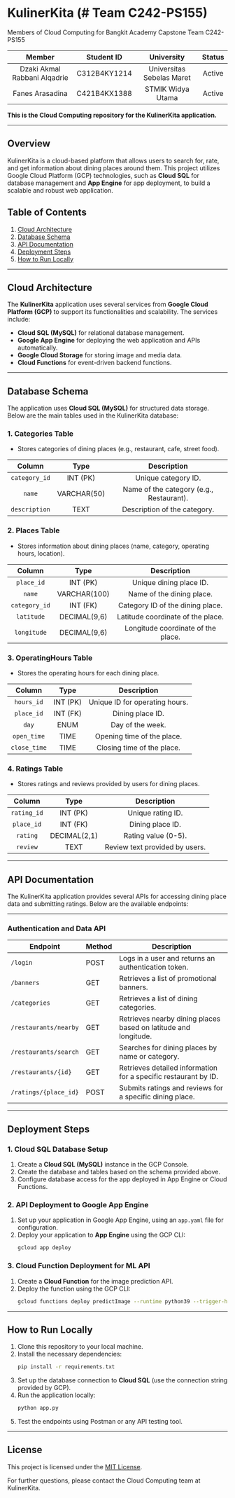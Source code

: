 # KulinerKita (# Team C242-PS155)  
Members of Cloud Computing for Bangkit Academy Capstone Team C242-PS155  

| Member                  | Student ID   | University                  | Status   |  
|:-----------------------:|:------------:|:---------------------------:|:--------:|  
| Dzaki Akmal Rabbani Alqadrie | C312B4KY1214 | Universitas Sebelas Maret  | Active   |  
| Fanes Arasadina          | C421B4KX1388 | STMIK Widya Utama           | Active   |  

**This is the Cloud Computing repository for the KulinerKita application.**  

---  

## **Overview**

KulinerKita is a cloud-based platform that allows users to search for, rate, and get information about dining places around them. This project utilizes Google Cloud Platform (GCP) technologies, such as **Cloud SQL** for database management and **App Engine** for app deployment, to build a scalable and robust web application.

## **Table of Contents**

1. [Cloud Architecture](#cloud-architecture)
2. [Database Schema](#database-schema)
3. [API Documentation](#api-documentation)
4. [Deployment Steps](#deployment-steps)
5. [How to Run Locally](#how-to-run-locally)

---

## **Cloud Architecture**

The **KulinerKita** application uses several services from **Google Cloud Platform (GCP)** to support its functionalities and scalability. The services include:

- **Cloud SQL (MySQL)** for relational database management.
- **Google App Engine** for deploying the web application and APIs automatically.
- **Google Cloud Storage** for storing image and media data.
- **Cloud Functions** for event-driven backend functions.

---

## **Database Schema**

The application uses **Cloud SQL (MySQL)** for structured data storage. Below are the main tables used in the KulinerKita database:

### **1. Categories Table**

- Stores categories of dining places (e.g., restaurant, cafe, street food).

|  **Column**   |  **Type**   |             **Description**              |
| :-----------: | :---------: | :--------------------------------------: |
| `category_id` |  INT (PK)   |           Unique category ID.            |
|    `name`     | VARCHAR(50) | Name of the category (e.g., Restaurant). |
| `description` |    TEXT     |       Description of the category.       |

### **2. Places Table**

- Stores information about dining places (name, category, operating hours, location).

|  **Column**   |   **Type**   |          **Description**           |
| :-----------: | :----------: | :--------------------------------: |
|  `place_id`   |   INT (PK)   |      Unique dining place ID.       |
|    `name`     | VARCHAR(100) |     Name of the dining place.      |
| `category_id` |   INT (FK)   |  Category ID of the dining place.  |
|  `latitude`   | DECIMAL(9,6) | Latitude coordinate of the place.  |
|  `longitude`  | DECIMAL(9,6) | Longitude coordinate of the place. |

### **3. OperatingHours Table**

- Stores the operating hours for each dining place.

|  **Column**  | **Type** |        **Description**         |
| :----------: | :------: | :----------------------------: |
|  `hours_id`  | INT (PK) | Unique ID for operating hours. |
|  `place_id`  | INT (FK) |        Dining place ID.        |
|    `day`     |   ENUM   |        Day of the week.        |
| `open_time`  |   TIME   |   Opening time of the place.   |
| `close_time` |   TIME   |   Closing time of the place.   |

### **4. Ratings Table**

- Stores ratings and reviews provided by users for dining places.

| **Column**  |   **Type**   |        **Description**         |
| :---------: | :----------: | :----------------------------: |
| `rating_id` |   INT (PK)   |       Unique rating ID.        |
| `place_id`  |   INT (FK)   |        Dining place ID.        |
|  `rating`   | DECIMAL(2,1) |      Rating value (0-5).       |
|  `review`   |     TEXT     | Review text provided by users. |

---

## **API Documentation**

The KulinerKita application provides several APIs for accessing dining place data and submitting ratings. Below are the available endpoints:

---

### **Authentication and Data API**

| **Endpoint**           | **Method** | **Description**                                         |
|-------------------------|------------|---------------------------------------------------------|
| `/login`               | POST       | Logs in a user and returns an authentication token.     |
| `/banners`             | GET        | Retrieves a list of promotional banners.               |
| `/categories`          | GET        | Retrieves a list of dining categories.                 |
| `/restaurants/nearby`  | GET        | Retrieves nearby dining places based on latitude and longitude. |
| `/restaurants/search`  | GET        | Searches for dining places by name or category.        |
| `/restaurants/{id}`    | GET        | Retrieves detailed information for a specific restaurant by ID. |
| `/ratings/{place_id}`  | POST       | Submits ratings and reviews for a specific dining place.|

---

## **Deployment Steps**

### **1. Cloud SQL Database Setup**

1. Create a **Cloud SQL (MySQL)** instance in the GCP Console.
2. Create the database and tables based on the schema provided above.
3. Configure database access for the app deployed in App Engine or Cloud Functions.

### **2. API Deployment to Google App Engine**

1. Set up your application in Google App Engine, using an `app.yaml` file for configuration.
2. Deploy your application to **App Engine** using the GCP CLI:
   ```bash
   gcloud app deploy
   ```

### **3. Cloud Function Deployment for ML API**

1. Create a **Cloud Function** for the image prediction API.
2. Deploy the function using the GCP CLI:
   ```bash
   gcloud functions deploy predictImage --runtime python39 --trigger-http --allow-unauthenticated
   ```

---

## **How to Run Locally**

1. Clone this repository to your local machine.
2. Install the necessary dependencies:
   ```bash
   pip install -r requirements.txt
   ```
3. Set up the database connection to **Cloud SQL** (use the connection string provided by GCP).
4. Run the application locally:
   ```bash
   python app.py
   ```
5. Test the endpoints using Postman or any API testing tool.

---

## **License**

This project is licensed under the [MIT License](LICENSE).

For further questions, please contact the Cloud Computing team at KulinerKita.
